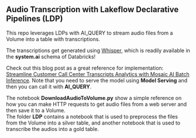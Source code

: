 ## Audio Transcription with Lakeflow Declarative Pipelines (LDP)

This repo leverages LDPs with AI_QUERY to stream audio files from a Volume into a table with transcriptions.  

The transcriptions get generated using [Whisper](https://openai.com/index/whisper/), which is readily available in the **system.ai** schema of Databricks! 

Check out this blog post as a great reference for implementation: [Streamline Customer Call Center Transcripts Analytics with Mosaic AI Batch Inference](https://community.databricks.com/t5/technical-blog/streamline-customer-call-center-transcripts-analytics-with/ba-p/101689). Note that you need to serve the model using **Model Serving** and then you can call it with **AI_QUERY**.

The notebook **DownloadAudioToVolume.py** show a simple reference on how you can make HTTP requests to get audio files from a web server and then save it to a Volume.  
The folder **LDP** contains a notebook that is used to preprocess the files from the Volume into a silver table, and another notebook that is used to transcribe the audios into a gold table. 
